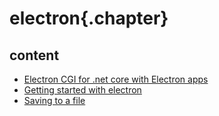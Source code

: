 
# electron{.chapter}

## content

- [Electron CGI for .net core with Electron apps](electroncgi.md)
- [Getting started with electron](getting_started.md)
- [Saving to a file](save_to_file.md)
